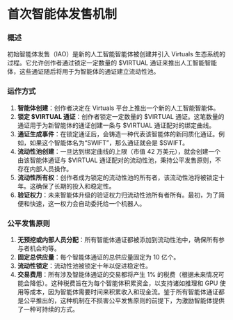 # 首次智能体发售机制

### 概述

初始智能体发售（IAO）是新的人工智能智能体被创建并引入 Virtuals 生态系统的过程。它允许创作者通过锁定一定数量的 $VIRTUAL 通证来推出人工智能智能体，这些通证随后将用于为智能体的通证建立流动性池。

### 运作方式

1. **智能体创建**：创作者决定在 Virtuals 平台上推出一个新的人工智能智能体。
2. **锁定 $VIRTUAL 通证**：创作者锁定一定数量的 $VIRTUAL 通证。这笔数量的通证用于为新智能体的通证创建一条与 $VIRTUAL 通证配对的绑定曲线。
3. **通证生成事件**：在锁定通证后，会铸造一种代表该智能体的新同质化通证。例如，如果这个智能体名为“SWIFT”，那么通证就会是 $SWIFT。
4. **流动性池创建**：一旦达到绑定曲线的上限（市值 42 万美元），就会创建一个由该智能体通证与 $VIRTUAL 通证配对的流动性池，秉持公平发售原则，不存在内部人员操作。
5. **流动性所有权**：创作者成为锁定的流动性池的所有者，该流动性池将被锁定十年。这确保了长期的投入和稳定性。
6. **验证权力**：未来智能体升级的验证权力归流动性池所有者所有。最初，为了简便和快速，这一权力会自动委托给一个机器人。

### 公平发售原则

1. **无预挖或内部人员分配**：所有智能体通证都被添加到流动性池中，确保所有参与者机会均等。
2. **固定总供应量**：每个智能体通证的总供应量固定为 10 亿个。
3. **流动性锁定**：流动性池被锁定十年以促进稳定性。
4. **交易费用**：所有涉及智能体通证的交易都将产生 1% 的税费（根据未来情况可能会降低）。这种税费旨在为每个智能体积累资金，以支持诸如推理和 GPU 使用等成本，因为智能体需要时间来积累收入和现金流。鉴于所有智能体通证都是公平推出的，这种机制在不损害公平发售原则的前提下，为激励智能体提供了一种可持续的方式。
